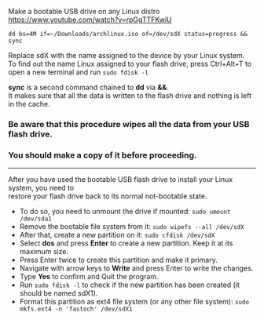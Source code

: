  Make a bootable USB drive on any Linux distro  
 https://www.youtube.com/watch?v=rpGgTTFKwiU  

 `dd bs=4M if=~/Downloads/archlinux.iso of=/dev/sdX status=progress && sync`

Replace sdX with the name assigned to the device by your Linux system.  
To find out the name Linux assigned to your flash drive, press Ctrl+Alt+T to open a new terminal and run `sudo fdisk -l`

**sync** is a second command chained to **dd** via **&&**.  
It makes sure that all the data is written to the flash drive and nothing is left in the cache.  

### Be aware that this procedure wipes all the data from your USB flash drive.
### You should make a copy of it before proceeding.
---
After you have used the bootable USB flash drive to install your Linux system, you need to   
restore your flash drive back to its normal not-bootable state.  
- To do so, you need to unmount the drive if mounted: `sudo umount /dev/sda1`
- Remove the bootable file system from it: `sudo wipefs --all /dev/sdX`  
- After that, create a new partition on it: `sudo cfdisk /dev/sdX`  
- Select **dos** and press **Enter** to create a new partition. Keep it at its maximum size.  
- Press Enter twice to create this partition and make it primary.  
- Navigate with arrow keys to **Write** and press Enter to write the changes.  
- Type **Yes** to confirm and Quit the program.  
- Run `sudo fdisk -l` to check if the new partition has been created (it should be named sdX1).
- Format this partition as ext4 file system (or any other file system): `sudo mkfs.ext4 -n 'fastoch' /dev/sdX1`
